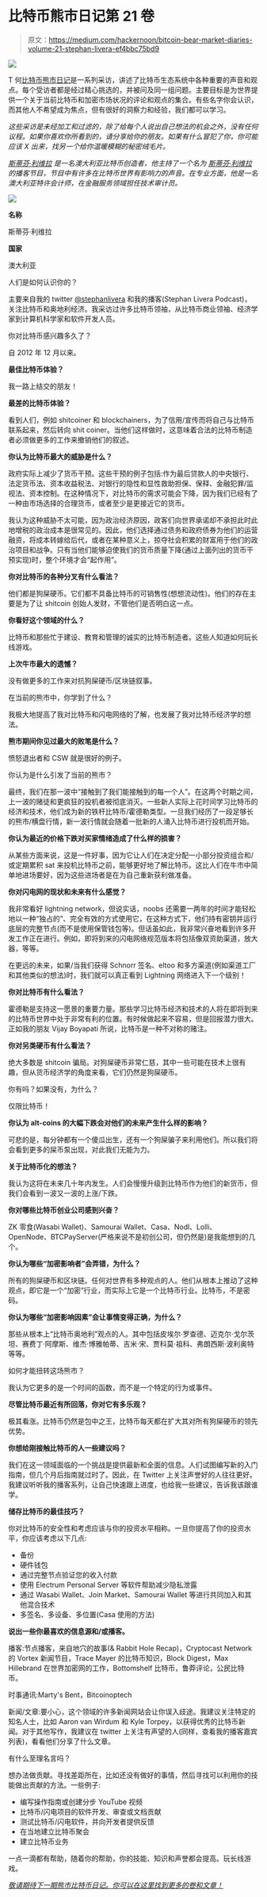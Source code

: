 # 比特币熊市日记第 21 卷

> 原文：<https://medium.com/hackernoon/bitcoin-bear-market-diaries-volume-21-stephan-livera-ef4bbc75bd9>

![](img/19a77ea5237e6d48c5e9fc8f0252bfbf.png)

T 何[比特币熊市日记](https://hackernoon.com/@piratebeachbum)是一系列采访，讲述了比特币生态系统中各种重要的声音和观点。每个受访者都是经过精心挑选的，并被问及同一组问题。主要目标是为世界提供一个关于当前比特币和加密市场状况的评论和观点的集合。有些名字你会认识，而其他人不希望成为焦点，但有很好的洞察力和经验，我们都可以学习。

*这些采访是未经加工和过滤的，除了给每个人说出自己想法的机会之外，没有任何议程。如果你喜欢你所看到的，请分享给你的朋友。如果有什么冒犯了你，你可能应该 X 出来，找另一个给你温暖模糊的秘密绒毛片。*

[*斯蒂芬·利维拉*](https://stephanlivera.com/) *是一名澳大利亚比特币创造者，他主持了一个名为* [*斯蒂芬·利维拉*](https://stephanlivera.com/) *的播客节目，节目中有许多在比特币世界有影响力的声音。在专业方面，他是一名澳大利亚特许会计师，在金融服务领域担任技术审计员。*

![](img/f368a596bc179c0a2ddd52587401baf3.png)

**名称**

斯蒂芬·利维拉

**国家**

澳大利亚

人们是如何认识你的？

主要来自我的 twitter [@stephanlivera](https://twitter.com/stephanlivera) 和我的播客(Stephan Livera Podcast)，关注比特币和奥地利经济。我采访过许多比特币领袖，从比特币商业领袖、经济学家到计算机科学家和软件开发人员。

你对比特币感兴趣多久了？

自 2012 年 12 月以来。

**最佳比特币体验？**

我一路上结交的朋友！

**最差的比特币体验？**

看到人们，例如 shitcoiner 和 blockchainers，为了信用/宣传而将自己与比特币联系起来，然后转向 shit coiner。当他们这样做时，这意味着合法的比特币制造者必须做更多的工作来撤销他们的叙述。

**你认为比特币最大的威胁是什么？**

政府实际上减少了货币干预。这些干预的例子包括:作为最后贷款人的中央银行、法定货币法、资本收益税法、对银行的隐性和显性救助担保、保释、金融犯罪/监视法、资本控制。在这种情况下，对比特币的需求可能会下降，因为我们已经有了一种由市场选择的合理货币，或者至少是更接近它的货币。

我认为这种威胁不太可能，因为政治经济原因，政客们向世界承诺却不承担此时此地增税的政治成本是很常见的。因此，他们选择通过债务和政府债券为他们的运营融资，将成本转嫁给后代，或者在某种意义上，掠夺社会积累的财富用于他们的政治项目和战争。只有当他们能够迫使我们的货币质量下降(通过上面列出的货币干预实现)时，整个环境才会“起作用”。

**你对比特币的各种分叉有什么看法？**

他们都是狗屎硬币。它们都不具备比特币的可销售性(想想流动性)。他们的存在主要是为了让 shitcoin 创始人发财，不管他们是否明白这一点。

**你看好这个领域的什么？**

比特币和那些忙于建设、教育和管理的诚实的比特币制造者。这些人知道如何玩长线游戏。

**上次牛市最大的遗憾？**

没有做更多的工作来对抗狗屎硬币/区块链叙事。

在当前的熊市中，你学到了什么？

我极大地提高了我对比特币和闪电网络的了解，也发展了我对比特币经济学的想法。

**熊市期间你见过最大的败笔是什么？**

愤怒退出者和 CSW 就是很好的例子。

你认为是什么引发了当前的熊市？

最终，我们在那一波中“接触到了我们能接触到的每一个人”。在这两个时期之间，上一波的赌徒和更疯狂的投机者被彻底消灭。一些新人实际上花时间学习比特币的经济和技术，他们成为新的铁杆比特币/霍德勒类型。一旦我们经历了一段足够长的熊市/横盘行情，新一波行情就会随着一批新的人涌入比特币进行投机而开始。

**你认为最近的价格下跌对买家情绪造成了什么样的损害？**

从某些方面来说，这是一件好事，因为它让人们在决定分配一小部分投资组合和/或定期累积 sat 来投机比特币之前，能够更好地了解比特币。这比人们在牛市中简单地进场要好，因为这些进场者是在为自己重新获利做准备。

**你对闪电网的现状和未来有什么感觉？**

我非常看好 lightning network，但说实话，noobs 还需要一两年的时间才能轻松地以一种“独占的”、完全有效的方式使用它，在这种方式下，他们持有密钥并运行底层的完整节点(而不是使用保管钱包等)。但话虽如此，我非常兴奋地看到许多开发工作正在进行。例如，即将到来的闪电网络规范版本将包括像双资助渠道，放大器，等等。

在更远的未来，如果/当我们获得 Schnorr 签名、eltoo 和多方渠道(例如渠道工厂和其他类似的想法)时，我们就可以真正看到 Lightning 网络进入下一个级别！

**你对比特币有什么看法？**

霍德勒是支持这一愿景的重要力量。那些学习比特币经济和技术的人将在即将到来的比特币世界中处于非常有利的位置。有时候做起来不容易，但是回报潜力很大。正如我的朋友 Vijay Boyapati 所说，比特币是一种不对称的赌注。

**你对另类硬币有什么看法？**

绝大多数是 shitcoin 骗局。对狗屎硬币非常仁慈，其中一些可能在技术上很有趣，但从货币经济学的角度来看，它们仍然是狗屎硬币。

你有吗？如果没有，为什么？

仅限比特币！

**你认为 alt-coins 的大幅下跌会对他们的未来产生什么样的影响？**

可悲的是，每分钟都有一个傻瓜出生，还有一个狗屎骗子来利用他们。所以我们将会看到更多的屎币泵出现，对此我们无能为力。

**关于比特币化的想法？**

我认为这将在未来几十年内发生。人们会慢慢升级到比特币作为他们的新货币，但我们会看到一波又一波的上涨/下跌。

**你对哪些比特币创业公司感到兴奋？**

ZK 零食(Wasabi Wallet)、Samourai Wallet、Casa、Nodl、Lolli、OpenNode、BTCPayServer(严格来说不是初创公司，但仍然是)是我能想到的几个。

**你认为哪些“加密影响者”会弄错，为什么？**

所有的狗屎硬币和区块链。任何对世界有多种观点的人。他们从根本上推动了这种观点，即它是一个“加密”行业，而实际上它是一个比特币行业。比特币，不是密码。

**你认为哪些“加密影响因素”会让事情变得正确，为什么？**

那些从根本上“比特币奥地利”观点的人。其中包括皮埃尔·罗查德、迈克尔·戈尔茨坦、赛费丁·阿摩斯、维杰·博雅帕蒂、吉米·宋、贾科莫·祖科、弗朗西斯·波利奥特等等。

如何才能扭转这场熊市？

我认为它更多的是一个时间的函数，而不是一个特定的行为或事件。

**尽管比特币最近有所回落，你对它有多乐观？**

极其看涨。比特币仍然是包中之王，比特币每天都在扩大其对所有狗屎硬币的领先优势。

**你想给刚接触比特币的人一些建议吗？**

我们在这一领域面临的一个挑战是提供最新和全面的信息。人们试图编写新的入门指南，但几个月后指南就过时了。因此，在 Twitter 上关注声誉好的人往往更好。我建议听听我的播客系列，让自己快速跟上进度，也给我一些建议，告诉我该跟谁学。

**储存比特币的最佳技巧？**

你对比特币的安全性和考虑应该与你的投资水平相称。一旦你提高了你的投资水平，你应该考虑以下几点:

*   备份
*   硬件钱包
*   通过完整节点验证您的收入付款
*   使用 Electrum Personal Server 等软件帮助减少隐私泄露
*   通过 Wasabi Wallet、Join Market、Samourai Wallet 等进行共同加入和其他混合技术
*   多签名、多设备、多位置(Casa 使用的方法)

**说出一些你最喜欢的信息源和/或播客。**

播客:节点播客，来自地穴的故事(& Rabbit Hole Recap)，Cryptocast Network 的 Vortex 新闻节目，Trace Mayer 的比特币知识，Block Digest，Max Hillebrand 在世界加密网的工作，Bottomshelf 比特币，鲁莽评论，公民比特币。

时事通讯:Marty's Bent，Bitcoinoptech

新闻/文章:要小心，这个领域的许多新闻网站会让你误入歧途。我建议关注特定的知名人士，比如 Aaron van Wirdum 和 Kyle Torpey，以获得优秀的比特币新闻。对于其他写作，我建议在 twitter 上关注有声望的人(同样，查看我的播客嘉宾列表)，看看他们分享了什么文章。

有什么至理名言吗？

想办法做贡献。寻找差距所在，比如还没有做好的事情，然后寻找可以利用你的技能做出贡献的方法。一些例子:

*   编写操作指南或创建分步 YouTube 视频
*   比特币/闪电项目的软件开发、审查或文档贡献
*   测试比特币/闪电软件，并向开发者提供反馈
*   在当地建立比特币聚会
*   建立比特币业务

一点一滴都有帮助，随着你的帮助，你的技能、知识和声誉都会提高。玩长线游戏。

[*敬请期待下一期熊市比特币日记。你可以在这里找到更多的卷和文章！*](https://hackernoon.com/@piratebeachbum)